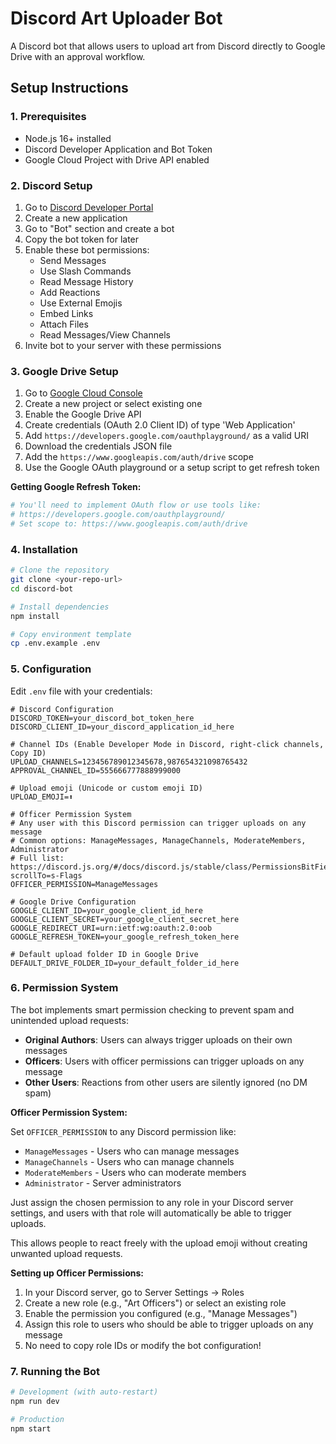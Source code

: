 # Discord Art Uploader Bot

A Discord bot that allows users to upload art from Discord directly to Google Drive with an approval workflow.

## Setup Instructions

### 1. Prerequisites

- Node.js 16+ installed
- Discord Developer Application and Bot Token
- Google Cloud Project with Drive API enabled

### 2. Discord Setup

1. Go to [Discord Developer Portal](https://discord.com/developers/applications)
2. Create a new application
3. Go to "Bot" section and create a bot
4. Copy the bot token for later
5. Enable these bot permissions:
   - Send Messages
   - Use Slash Commands
   - Read Message History
   - Add Reactions
   - Use External Emojis
   - Embed Links
   - Attach Files
   - Read Messages/View Channels
6. Invite bot to your server with these permissions

### 3. Google Drive Setup

1. Go to [Google Cloud Console](https://console.cloud.google.com/)
2. Create a new project or select existing one
3. Enable the Google Drive API
4. Create credentials (OAuth 2.0 Client ID) of type 'Web Application'
5. Add `https://developers.google.com/oauthplayground/` as a valid URI
6. Download the credentials JSON file
7. Add the `https://www.googleapis.com/auth/drive` scope
8. Use the Google OAuth playground or a setup script to get refresh token

**Getting Google Refresh Token:**
```bash
# You'll need to implement OAuth flow or use tools like:
# https://developers.google.com/oauthplayground/
# Set scope to: https://www.googleapis.com/auth/drive
```

### 4. Installation

```bash
# Clone the repository
git clone <your-repo-url>
cd discord-bot

# Install dependencies
npm install

# Copy environment template
cp .env.example .env
```

### 5. Configuration

Edit `.env` file with your credentials:

```env
# Discord Configuration
DISCORD_TOKEN=your_discord_bot_token_here
DISCORD_CLIENT_ID=your_discord_application_id_here

# Channel IDs (Enable Developer Mode in Discord, right-click channels, Copy ID)
UPLOAD_CHANNELS=123456789012345678,987654321098765432
APPROVAL_CHANNEL_ID=555666777888999000

# Upload emoji (Unicode or custom emoji ID)
UPLOAD_EMOJI=⬆️

# Officer Permission System
# Any user with this Discord permission can trigger uploads on any message
# Common options: ManageMessages, ManageChannels, ModerateMembers, Administrator
# Full list: https://discord.js.org/#/docs/discord.js/stable/class/PermissionsBitField?scrollTo=s-Flags
OFFICER_PERMISSION=ManageMessages

# Google Drive Configuration
GOOGLE_CLIENT_ID=your_google_client_id_here
GOOGLE_CLIENT_SECRET=your_google_client_secret_here
GOOGLE_REDIRECT_URI=urn:ietf:wg:oauth:2.0:oob
GOOGLE_REFRESH_TOKEN=your_google_refresh_token_here

# Default upload folder ID in Google Drive
DEFAULT_DRIVE_FOLDER_ID=your_default_folder_id_here
```

### 6. Permission System

The bot implements smart permission checking to prevent spam and unintended upload requests:

- **Original Authors**: Users can always trigger uploads on their own messages
- **Officers**: Users with officer permissions can trigger uploads on any message
- **Other Users**: Reactions from other users are silently ignored (no DM spam)

**Officer Permission System:**

Set `OFFICER_PERMISSION` to any Discord permission like:
- `ManageMessages` - Users who can manage messages
- `ManageChannels` - Users who can manage channels  
- `ModerateMembers` - Users who can moderate members
- `Administrator` - Server administrators

Just assign the chosen permission to any role in your Discord server settings, and users with that role will automatically be able to trigger uploads.

This allows people to react freely with the upload emoji without creating unwanted upload requests.

**Setting up Officer Permissions:**
1. In your Discord server, go to Server Settings → Roles
2. Create a new role (e.g., "Art Officers") or select an existing role
3. Enable the permission you configured (e.g., "Manage Messages")
4. Assign this role to users who should be able to trigger uploads on any message
5. No need to copy role IDs or modify the bot configuration!

### 7. Running the Bot

```bash
# Development (with auto-restart)
npm run dev

# Production
npm start
```
 